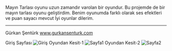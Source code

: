 Mayın Tarlası oyunu uzun zamandır varolan bir oyundur. 
Bu projemde de bir mayın tarlası oyunu geliştirdim. Benim oyunumda farklı olarak ses efektleri ve puan sayacı mevcut 
İyi oyunlar dilerim.

-----------
Gürkan Şentürk www.gurkansenturk.com





Giriş Sayfası
![Giriş](https://i.hizliresim.com/ppFWvp.png)
Oyundan Kesit-1
![Sayfa1](https://hizliresim.com/jD0Ufb)
Oyundan Kesit-2
![Sayfa2](https://hizliresim.com/JiPYfD)
